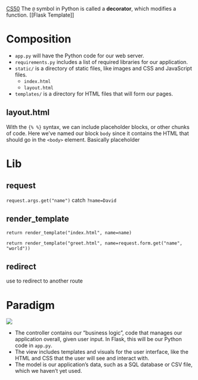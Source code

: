 [CS50](https://cs50.harvard.edu/college/2022/spring/notes/9/)
The `@` symbol in Python is called a **decorator**, which modifies a function.
[[Flask Template]]
# Composition
-   `app.py` will have the Python code for our web server.
-   `requirements.py` includes a list of required libraries for our application.
-   `static/` is a directory of static files, like images and CSS and JavaScript files.
	- `index.html`
	- `layout.html`
-   `templates/` is a directory for HTML files that will form our pages.

## layout.html
With the `{% %}` syntax, we can include placeholder blocks, or other chunks of code. Here we’ve named our block `body` since it contains the HTML that should go in the `<body>` element.
Basically placeholder 
# Lib
## request
`request.args.get("name")` catch `?name=David`
## render_template
`return render_template("index.html", name=name)`

`return render_template("greet.html", name=request.form.get("name", "world"))`
## redirect
use to redirect to another route
# Paradigm
![](https://s2.loli.net/2022/04/05/Ttbm2ndFkiau7Og.png)

-   The controller contains our “business logic”, code that manages our application overall, given user input. In Flask, this will be our Python code in `app.py`.
-   The view includes templates and visuals for the user interface, like the HTML and CSS that the user will see and interact with.
-   The model is our application’s data, such as a SQL database or CSV file, which we haven’t yet used.